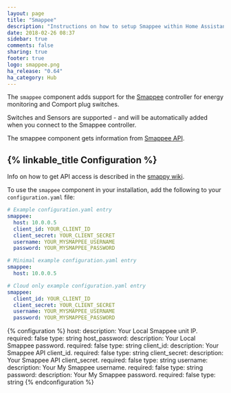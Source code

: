 ```yaml
---
layout: page
title: "Smappee"
description: "Instructions on how to setup Smappee within Home Assistant."
date: 2018-02-26 08:37
sidebar: true
comments: false
sharing: true
footer: true
logo: smappee.png
ha_release: "0.64"
ha_category: Hub
---
```


The `smappee` component adds support for the [Smappee](https://www.smappee.com/) controller for energy monitoring and Comport plug switches.

Switches and Sensors are supported - and will be automatically added when you connect to the Smappee controller.

The smappee component gets information from [Smappee API](https://smappee.atlassian.net/wiki/display/DEVAPI/API+Methods).

## {% linkable_title Configuration %}

Info on how to get API access is described in the [smappy wiki](https://github.com/EnergieID/smappy/wiki).

To use the `smappee` component in your installation, add the following to your `configuration.yaml` file:

```yaml
# Example configuration.yaml entry
smappee:
  host: 10.0.0.5
  client_id: YOUR_CLIENT_ID
  client_secret: YOUR_CLIENT_SECRET
  username: YOUR_MYSMAPPEE_USERNAME
  password: YOUR_MYSMAPPEE_PASSWORD
```

```yaml
# Minimal example configuration.yaml entry
smappee:
  host: 10.0.0.5
```

```yaml
# Cloud only example configuration.yaml entry
smappee:
  client_id: YOUR_CLIENT_ID
  client_secret: YOUR_CLIENT_SECRET
  username: YOUR_MYSMAPPEE_USERNAME
  password: YOUR_MYSMAPPEE_PASSWORD
```

{% configuration %}
host:
  description: Your Local Smappee unit IP.
  required: false
  type: string
host_password:
  description: Your Local Smappee password.
  required: false
  type: string
client_id:
  description: Your Smappee API client_id.
  required: false
  type: string
client_secret:
  description: Your Smappee API client_secret.
  required: false
  type: string
username:
  description: Your My Smappee username.
  required: false
  type: string
password:
  description: Your My Smappee password.
  required: false
  type: string
{% endconfiguration %}
